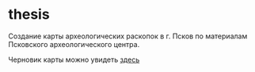 # thesis

Создание карты археологических раскопок в г. Псков по материалам Псковского археологического центра.


Черновик карты можно увидеть [здесь](https://c0chonnet.github.io/arch-playground.html)
